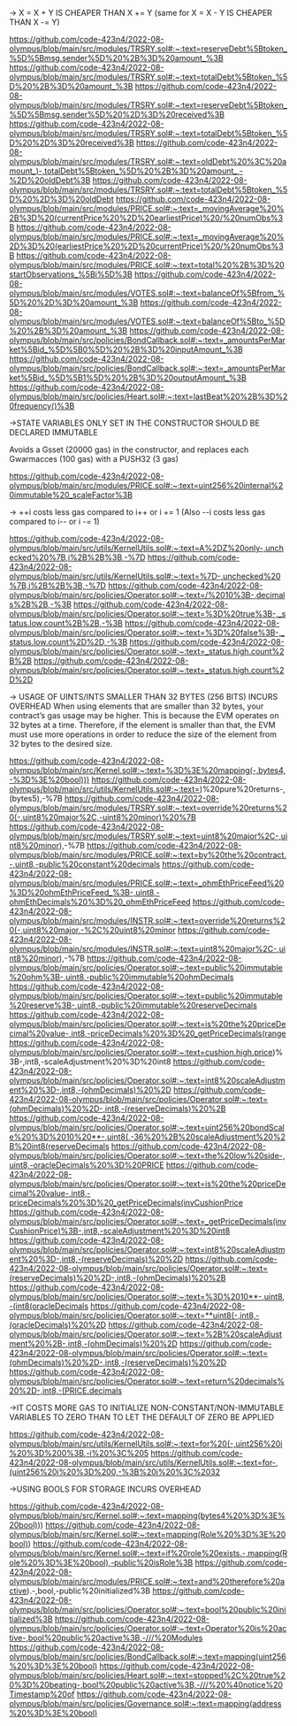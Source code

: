 -> X = X + Y IS CHEAPER THAN X += Y (same for X = X - Y IS CHEAPER THAN X -= Y)

https://github.com/code-423n4/2022-08-olympus/blob/main/src/modules/TRSRY.sol#:~:text=reserveDebt%5Btoken_%5D%5Bmsg.sender%5D%20%2B%3D%20amount_%3B
https://github.com/code-423n4/2022-08-olympus/blob/main/src/modules/TRSRY.sol#:~:text=totalDebt%5Btoken_%5D%20%2B%3D%20amount_%3B
https://github.com/code-423n4/2022-08-olympus/blob/main/src/modules/TRSRY.sol#:~:text=reserveDebt%5Btoken_%5D%5Bmsg.sender%5D%20%2D%3D%20received%3B
https://github.com/code-423n4/2022-08-olympus/blob/main/src/modules/TRSRY.sol#:~:text=totalDebt%5Btoken_%5D%20%2D%3D%20received%3B
https://github.com/code-423n4/2022-08-olympus/blob/main/src/modules/TRSRY.sol#:~:text=oldDebt%20%3C%20amount_)-,totalDebt%5Btoken_%5D%20%2B%3D%20amount_,-%2D%20oldDebt%3B
https://github.com/code-423n4/2022-08-olympus/blob/main/src/modules/TRSRY.sol#:~:text=totalDebt%5Btoken_%5D%20%2D%3D%20oldDebt
https://github.com/code-423n4/2022-08-olympus/blob/main/src/modules/PRICE.sol#:~:text=_movingAverage%20%2B%3D%20(currentPrice%20%2D%20earliestPrice)%20/%20numObs%3B
https://github.com/code-423n4/2022-08-olympus/blob/main/src/modules/PRICE.sol#:~:text=_movingAverage%20%2D%3D%20(earliestPrice%20%2D%20currentPrice)%20/%20numObs%3B
https://github.com/code-423n4/2022-08-olympus/blob/main/src/modules/PRICE.sol#:~:text=total%20%2B%3D%20startObservations_%5Bi%5D%3B
https://github.com/code-423n4/2022-08-olympus/blob/main/src/modules/VOTES.sol#:~:text=balanceOf%5Bfrom_%5D%20%2D%3D%20amount_%3B
https://github.com/code-423n4/2022-08-olympus/blob/main/src/modules/VOTES.sol#:~:text=balanceOf%5Bto_%5D%20%2B%3D%20amount_%3B
https://github.com/code-423n4/2022-08-olympus/blob/main/src/policies/BondCallback.sol#:~:text=_amountsPerMarket%5Bid_%5D%5B0%5D%20%2B%3D%20inputAmount_%3B
https://github.com/code-423n4/2022-08-olympus/blob/main/src/policies/BondCallback.sol#:~:text=_amountsPerMarket%5Bid_%5D%5B1%5D%20%2B%3D%20outputAmount_%3B
https://github.com/code-423n4/2022-08-olympus/blob/main/src/policies/Heart.sol#:~:text=lastBeat%20%2B%3D%20frequency()%3B


->STATE VARIABLES ONLY SET IN THE CONSTRUCTOR SHOULD BE DECLARED IMMUTABLE

Avoids a Gsset (20000 gas) in the constructor, and replaces each Gwarmacces (100 gas) with a PUSH32 (3 gas)

https://github.com/code-423n4/2022-08-olympus/blob/main/src/modules/PRICE.sol#:~:text=uint256%20internal%20immutable%20_scaleFactor%3B

-> ++i costs less gas compared to i++ or i += 1 (Also --i costs less gas compared to i-- or i -= 1)

https://github.com/code-423n4/2022-08-olympus/blob/main/src/utils/KernelUtils.sol#:~:text=A%2DZ%20only-,unchecked%20%7B,i%2B%2B%3B,-%7D
https://github.com/code-423n4/2022-08-olympus/blob/main/src/utils/KernelUtils.sol#:~:text=%7D-,unchecked%20%7B,i%2B%2B%3B,-%7D
https://github.com/code-423n4/2022-08-olympus/blob/main/src/policies/Operator.sol#:~:text=/%2010%3B-,decimals%2B%2B,-%3B
https://github.com/code-423n4/2022-08-olympus/blob/main/src/policies/Operator.sol#:~:text=%3D%20true%3B-,_status.low.count%2B%2B,-%3B
https://github.com/code-423n4/2022-08-olympus/blob/main/src/policies/Operator.sol#:~:text=%3D%20false%3B-,_status.low.count%2D%2D,-%3B
https://github.com/code-423n4/2022-08-olympus/blob/main/src/policies/Operator.sol#:~:text=_status.high.count%2B%2B
https://github.com/code-423n4/2022-08-olympus/blob/main/src/policies/Operator.sol#:~:text=_status.high.count%2D%2D


-> USAGE OF UINTS/INTS SMALLER THAN 32 BYTES (256 BITS) INCURS OVERHEAD
When using elements that are smaller than 32 bytes, your contract’s gas usage may be higher. This is because the EVM operates on 32 bytes at a time. Therefore, if the element is smaller than that, the EVM must use more operations in order to reduce the size of the element from 32 bytes to the desired size.

https://github.com/code-423n4/2022-08-olympus/blob/main/src/Kernel.sol#:~:text=%3D%3E%20mapping(-,bytes4,-%3D%3E%20bool)))
https://github.com/code-423n4/2022-08-olympus/blob/main/src/utils/KernelUtils.sol#:~:text=)%20pure%20returns-,(bytes5),-%7B
https://github.com/code-423n4/2022-08-olympus/blob/main/src/modules/TRSRY.sol#:~:text=override%20returns%20(-,uint8%20major%2C,-uint8%20minor)%20%7B
https://github.com/code-423n4/2022-08-olympus/blob/main/src/modules/TRSRY.sol#:~:text=uint8%20major%2C-,uint8%20minor),-%7B
https://github.com/code-423n4/2022-08-olympus/blob/main/src/modules/PRICE.sol#:~:text=by%20the%20contract.-,uint8,-public%20constant%20decimals
https://github.com/code-423n4/2022-08-olympus/blob/main/src/modules/PRICE.sol#:~:text=_ohmEthPriceFeed%20%3D%20ohmEthPriceFeed_%3B-,uint8,-ohmEthDecimals%20%3D%20_ohmEthPriceFeed
https://github.com/code-423n4/2022-08-olympus/blob/main/src/modules/INSTR.sol#:~:text=override%20returns%20(-,uint8%20major,-%2C%20uint8%20minor
https://github.com/code-423n4/2022-08-olympus/blob/main/src/modules/INSTR.sol#:~:text=uint8%20major%2C-,uint8%20minor),-%7B
https://github.com/code-423n4/2022-08-olympus/blob/main/src/policies/Operator.sol#:~:text=public%20immutable%20ohm%3B-,uint8,-public%20immutable%20ohmDecimals
https://github.com/code-423n4/2022-08-olympus/blob/main/src/policies/Operator.sol#:~:text=public%20immutable%20reserve%3B-,uint8,-public%20immutable%20reserveDecimals
https://github.com/code-423n4/2022-08-olympus/blob/main/src/policies/Operator.sol#:~:text=is%20the%20priceDecimal%20value-,int8,-priceDecimals%20%3D%20_getPriceDecimals(range
https://github.com/code-423n4/2022-08-olympus/blob/main/src/policies/Operator.sol#:~:text=cushion.high.price)%3B-,int8,-scaleAdjustment%20%3D%20int8
https://github.com/code-423n4/2022-08-olympus/blob/main/src/policies/Operator.sol#:~:text=int8%20scaleAdjustment%20%3D-,int8,-(ohmDecimals)%20%2D
https://github.com/code-423n4/2022-08-olympus/blob/main/src/policies/Operator.sol#:~:text=(ohmDecimals)%20%2D-,int8,-(reserveDecimals)%20%2B
https://github.com/code-423n4/2022-08-olympus/blob/main/src/policies/Operator.sol#:~:text=uint256%20bondScale%20%3D%2010%20**-,uint8(,-36%20%2B%20scaleAdjustment%20%2B%20int8(reserveDecimals
https://github.com/code-423n4/2022-08-olympus/blob/main/src/policies/Operator.sol#:~:text=the%20low%20side-,uint8,-oracleDecimals%20%3D%20PRICE
https://github.com/code-423n4/2022-08-olympus/blob/main/src/policies/Operator.sol#:~:text=is%20the%20priceDecimal%20value-,int8,-priceDecimals%20%3D%20_getPriceDecimals(invCushionPrice
https://github.com/code-423n4/2022-08-olympus/blob/main/src/policies/Operator.sol#:~:text=_getPriceDecimals(invCushionPrice)%3B-,int8,-scaleAdjustment%20%3D%20int8
https://github.com/code-423n4/2022-08-olympus/blob/main/src/policies/Operator.sol#:~:text=int8%20scaleAdjustment%20%3D-,int8,-(reserveDecimals)%20%2D
https://github.com/code-423n4/2022-08-olympus/blob/main/src/policies/Operator.sol#:~:text=(reserveDecimals)%20%2D-,int8,-(ohmDecimals)%20%2B
https://github.com/code-423n4/2022-08-olympus/blob/main/src/policies/Operator.sol#:~:text=%3D%2010**-,uint8,-(int8(oracleDecimals
https://github.com/code-423n4/2022-08-olympus/blob/main/src/policies/Operator.sol#:~:text=**uint8(-,int8,-(oracleDecimals)%20%2D
https://github.com/code-423n4/2022-08-olympus/blob/main/src/policies/Operator.sol#:~:text=%2B%20scaleAdjustment%20%2B-,int8,-(ohmDecimals)%20%2D
https://github.com/code-423n4/2022-08-olympus/blob/main/src/policies/Operator.sol#:~:text=(ohmDecimals)%20%2D-,int8,-(reserveDecimals)%20%2D
https://github.com/code-423n4/2022-08-olympus/blob/main/src/policies/Operator.sol#:~:text=return%20decimals%20%2D-,int8,-(PRICE.decimals


->IT COSTS MORE GAS TO INITIALIZE NON-CONSTANT/NON-IMMUTABLE VARIABLES TO ZERO THAN TO LET THE DEFAULT OF ZERO BE APPLIED

https://github.com/code-423n4/2022-08-olympus/blob/main/src/utils/KernelUtils.sol#:~:text=for%20(-,uint256%20i%20%3D%200%3B,-i%20%3C%205
https://github.com/code-423n4/2022-08-olympus/blob/main/src/utils/KernelUtils.sol#:~:text=for-,(uint256%20i%20%3D%200,-%3B%20i%20%3C%2032


->USING BOOLS FOR STORAGE INCURS OVERHEAD

https://github.com/code-423n4/2022-08-olympus/blob/main/src/Kernel.sol#:~:text=mapping(bytes4%20%3D%3E%20bool)))
https://github.com/code-423n4/2022-08-olympus/blob/main/src/Kernel.sol#:~:text=mapping(Role%20%3D%3E%20bool))
https://github.com/code-423n4/2022-08-olympus/blob/main/src/Kernel.sol#:~:text=if%20role%20exists.-,mapping(Role%20%3D%3E%20bool),-public%20isRole%3B
https://github.com/code-423n4/2022-08-olympus/blob/main/src/modules/PRICE.sol#:~:text=and%20therefore%20active).-,bool,-public%20initialized%3B
https://github.com/code-423n4/2022-08-olympus/blob/main/src/policies/Operator.sol#:~:text=bool%20public%20initialized%3B
https://github.com/code-423n4/2022-08-olympus/blob/main/src/policies/Operator.sol#:~:text=Operator%20is%20active-,bool%20public%20active%3B,-///%20Modules
https://github.com/code-423n4/2022-08-olympus/blob/main/src/policies/BondCallback.sol#:~:text=mapping(uint256%20%3D%3E%20bool)
https://github.com/code-423n4/2022-08-olympus/blob/main/src/policies/Heart.sol#:~:text=stopped%2C%20true%20%3D%20beating-,bool%20public%20active%3B,-///%20%40notice%20Timestamp%20of
https://github.com/code-423n4/2022-08-olympus/blob/main/src/policies/Governance.sol#:~:text=mapping(address%20%3D%3E%20bool)

